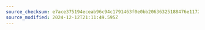 ```yaml
---
source_checksum: e7ace375194eceab96c94c1791463f0e0bb20636325188476e11725e655b68f5
source_modified: 2024-12-12T21:11:49.595Z
---
```


